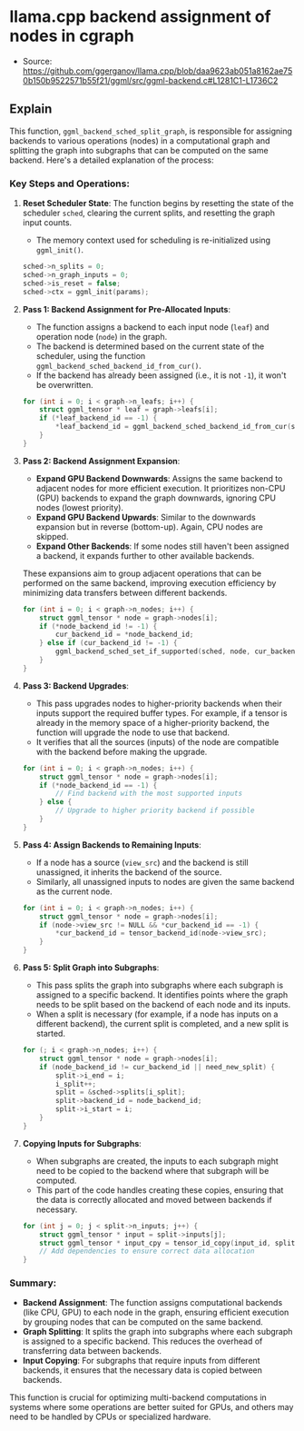 # llama.cpp backend assignment of nodes in cgraph

- Source: https://github.com/ggerganov/llama.cpp/blob/daa9623ab051a8162ae750b150b9522571b55f21/ggml/src/ggml-backend.c#L1281C1-L1736C2

## Explain

This function, `ggml_backend_sched_split_graph`, is responsible for assigning backends to various operations (nodes) in a computational graph and splitting the graph into subgraphs that can be computed on the same backend. Here's a detailed explanation of the process:

### Key Steps and Operations:

1. **Reset Scheduler State**:
   The function begins by resetting the state of the scheduler `sched`, clearing the current splits, and resetting the graph input counts.
   - The memory context used for scheduling is re-initialized using `ggml_init()`.
   
   ```cpp
   sched->n_splits = 0;
   sched->n_graph_inputs = 0;
   sched->is_reset = false;
   sched->ctx = ggml_init(params);
   ```

2. **Pass 1: Backend Assignment for Pre-Allocated Inputs**:
   - The function assigns a backend to each input node (`leaf`) and operation node (`node`) in the graph.
   - The backend is determined based on the current state of the scheduler, using the function `ggml_backend_sched_backend_id_from_cur()`.
   - If the backend has already been assigned (i.e., it is not `-1`), it won't be overwritten.

   ```cpp
   for (int i = 0; i < graph->n_leafs; i++) {
       struct ggml_tensor * leaf = graph->leafs[i];
       if (*leaf_backend_id == -1) {
           *leaf_backend_id = ggml_backend_sched_backend_id_from_cur(sched, leaf);
       }
   }
   ```

3. **Pass 2: Backend Assignment Expansion**:
   - **Expand GPU Backend Downwards**: Assigns the same backend to adjacent nodes for more efficient execution. It prioritizes non-CPU (GPU) backends to expand the graph downwards, ignoring CPU nodes (lowest priority).
   - **Expand GPU Backend Upwards**: Similar to the downwards expansion but in reverse (bottom-up). Again, CPU nodes are skipped.
   - **Expand Other Backends**: If some nodes still haven't been assigned a backend, it expands further to other available backends.
   
   These expansions aim to group adjacent operations that can be performed on the same backend, improving execution efficiency by minimizing data transfers between different backends.

   ```cpp
   for (int i = 0; i < graph->n_nodes; i++) {
       struct ggml_tensor * node = graph->nodes[i];
       if (*node_backend_id != -1) {
           cur_backend_id = *node_backend_id;
       } else if (cur_backend_id != -1) {
           ggml_backend_sched_set_if_supported(sched, node, cur_backend_id, node_backend_id);
       }
   }
   ```

4. **Pass 3: Backend Upgrades**:
   - This pass upgrades nodes to higher-priority backends when their inputs support the required buffer types. For example, if a tensor is already in the memory space of a higher-priority backend, the function will upgrade the node to use that backend.
   - It verifies that all the sources (inputs) of the node are compatible with the backend before making the upgrade.

   ```cpp
   for (int i = 0; i < graph->n_nodes; i++) {
       struct ggml_tensor * node = graph->nodes[i];
       if (*node_backend_id == -1) {
           // Find backend with the most supported inputs
       } else {
           // Upgrade to higher priority backend if possible
       }
   }
   ```

5. **Pass 4: Assign Backends to Remaining Inputs**:
   - If a node has a source (`view_src`) and the backend is still unassigned, it inherits the backend of the source.
   - Similarly, all unassigned inputs to nodes are given the same backend as the current node.

   ```cpp
   for (int i = 0; i < graph->n_nodes; i++) {
       struct ggml_tensor * node = graph->nodes[i];
       if (node->view_src != NULL && *cur_backend_id == -1) {
           *cur_backend_id = tensor_backend_id(node->view_src);
       }
   }
   ```

6. **Pass 5: Split Graph into Subgraphs**:
   - This pass splits the graph into subgraphs where each subgraph is assigned to a specific backend. It identifies points where the graph needs to be split based on the backend of each node and its inputs.
   - When a split is necessary (for example, if a node has inputs on a different backend), the current split is completed, and a new split is started.

   ```cpp
   for (; i < graph->n_nodes; i++) {
       struct ggml_tensor * node = graph->nodes[i];
       if (node_backend_id != cur_backend_id || need_new_split) {
           split->i_end = i;
           i_split++;
           split = &sched->splits[i_split];
           split->backend_id = node_backend_id;
           split->i_start = i;
       }
   }
   ```

7. **Copying Inputs for Subgraphs**:
   - When subgraphs are created, the inputs to each subgraph might need to be copied to the backend where that subgraph will be computed.
   - This part of the code handles creating these copies, ensuring that the data is correctly allocated and moved between backends if necessary.

   ```cpp
   for (int j = 0; j < split->n_inputs; j++) {
       struct ggml_tensor * input = split->inputs[j];
       struct ggml_tensor * input_cpy = tensor_id_copy(input_id, split->backend_id, sched->cur_copy);
       // Add dependencies to ensure correct data allocation
   }
   ```

### Summary:
- **Backend Assignment**: The function assigns computational backends (like CPU, GPU) to each node in the graph, ensuring efficient execution by grouping nodes that can be computed on the same backend.
- **Graph Splitting**: It splits the graph into subgraphs where each subgraph is assigned to a specific backend. This reduces the overhead of transferring data between backends.
- **Input Copying**: For subgraphs that require inputs from different backends, it ensures that the necessary data is copied between backends.

This function is crucial for optimizing multi-backend computations in systems where some operations are better suited for GPUs, and others may need to be handled by CPUs or specialized hardware.